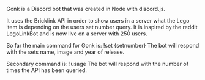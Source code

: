 Gonk is a Discord bot that was created in Node with discord.js.

It uses the Bricklink API in order to show users in a server what the Lego item is depending on the users set number query. It is inspired by the reddit LegoLinkBot and is now live on a server with 250 users. 

So far the main command for Gonk is: !set {setnumber}
The bot will respond with the sets name, image and year of release.

Secondary command is: !usage
The bot will respond with the number of times the API has been queried.
